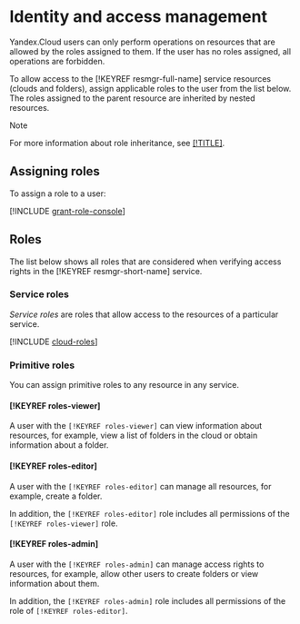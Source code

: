 # Identity and access management

Yandex.Cloud users can only perform operations on resources that are allowed by the roles assigned to them. If the user has no roles assigned, all operations are forbidden.

To allow access to the [!KEYREF resmgr-full-name] service resources (clouds and folders), assign applicable roles to the user from the list below. The roles assigned to the parent resource are inherited by nested resources.

> [!NOTE]
>
> For more information about role inheritance, see [[!TITLE]](../concepts/resources-hierarchy.md#access-rights-inheritance).

## Assigning roles

To assign a role to a user:

[!INCLUDE [grant-role-console](../../_includes/grant-role-console.md)]

## Roles

The list below shows all roles that are considered when verifying access rights in the [!KEYREF resmgr-short-name] service.

### Service roles

_Service roles_ are roles that allow access to the resources of a particular service.

[!INCLUDE [cloud-roles](../../_includes/cloud-roles.md)]

### Primitive roles

You can assign primitive roles to any resource in any service.

#### [!KEYREF roles-viewer]

A user with the `[!KEYREF roles-viewer]` can view information about resources, for example, view a list of folders in the cloud or obtain information about a folder.

#### [!KEYREF roles-editor]

A user with the `[!KEYREF roles-editor]` can manage all resources, for example, create a folder.

In addition, the `[!KEYREF roles-editor]` role includes all permissions of the `[!KEYREF roles-viewer]` role.

#### [!KEYREF roles-admin]

A user with the `[!KEYREF roles-admin]` can manage access rights to resources, for example, allow other users to create folders or view information about them.

In addition, the `[!KEYREF roles-admin]` role includes all permissions of the role of `[!KEYREF roles-editor]`.

